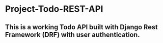 # Project-Todo-REST-API

## This is a working Todo API built with Django Rest Framework (DRF) with user authentication. 
